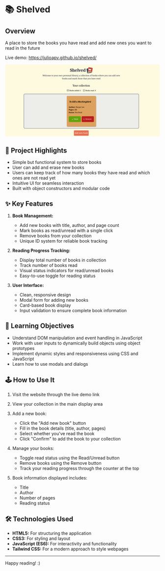 # 📚 Shelved

## Overview
A place to store the books you have read and add new ones you want to read in the future 

Live demo: https://julioapv.github.io/shelved/

![Etch a sketch image](./public/assets/screenshot.png)

## 🚀 **Project Highlights**
- Simple but functional system to store books
- User can add and erase new books
- Users can keep track of how many books they have read and which ones are not read yet
- Intuitive UI for seamless interaction
- Built with object constructors and modular code

## ✨ **Key Features**
1. **Book Management:**
   - Add new books with title, author, and page count
   - Mark books as read/unread with a single click
   - Remove books from your collection
   - Unique ID system for reliable book tracking

2. **Reading Progress Tracking:**
   - Display total number of books in collection
   - Track number of books read
   - Visual status indicators for read/unread books
   - Easy-to-use toggle for reading status

3. **User Interface:**
   - Clean, responsive design
   - Modal form for adding new books
   - Card-based book display
   - Input validation to ensure complete book information

## 🎯 **Learning Objectives**
- Understand DOM manipulation and event handling in JavaScript
- Work with user inputs to dynamically build objects using object prototypes
- Implement dynamic styles and responsiveness using CSS and JavaScript
- Learn how to use modals and dialogs

## 🕹️ **How to Use It**
1. Visit the website through the live demo link
2. View your collection in the main display area
3. Add a new book:
   - Click the "Add new book" button
   - Fill in the book details (title, author, pages)
   - Select whether you've read the book
   - Click "Confirm" to add the book to your collection

4. Manage your books:
   - Toggle read status using the Read/Unread button
   - Remove books using the Remove button
   - Track your reading progress through the counter at the top

5. Book information displayed includes:
   - Title
   - Author
   - Number of pages
   - Reading status

## 🛠️ **Technologies Used**
- **HTML5:** For structuring the application
- **CSS3:** For styling and layout
- **JavaScript (ES6):** For interactivity and functionality
- **Tailwind CSS:** For a modern approach to style webpages

---

Happy reading! :)